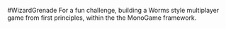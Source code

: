 #WizardGrenade
For a fun challenge, building a Worms style multiplayer game from first principles, within the the MonoGame framework.
